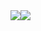 
<div style="display:flex">
    <a  href="https://github.com/JudsonAlex/github-readme-stats">
    <img align="center"  src="https://github-readme-stats.vercel.app/api?username=JudsonAlex&theme=nightowl&show_icons=true&count_private=true&locale=pt-br&border_radius=25&hide=issues" />
    </a>
    <a  href="https://github.com/JudsonAlex/github-readme-stats">
    <img align="center"  src="https://github-readme-stats.vercel.app/api/top-langs/?username=JudsonAlex&layout=compact&langs_count=5&theme=nightowl&border_radius=25" />
    </a>
</div>
